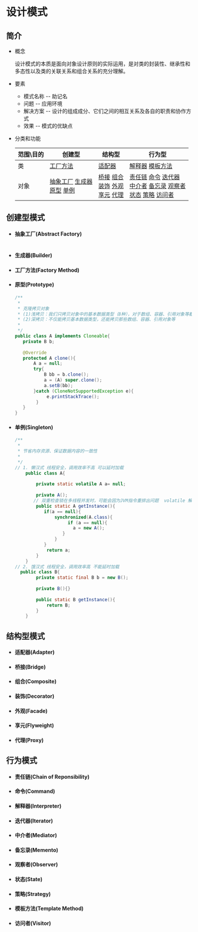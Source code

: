 # 设计模式

## 简介

- 概念

  设计模式的本质是面向对象设计原则的实际运用，是对类的封装性、继承性和多态性以及类的关联关系和组合关系的充分理解。

- 要素

  - 模式名称 -- 助记名
  - 问题 -- 应用环境
  - 解决方案 -- 设计的组成成分、它们之间的相互关系及各自的职责和协作方式
  - 效果 -- 模式的优缺点

- 分类和功能

  | 范围\目的 | 创建型                | 结构型 | 行为型 |
  | --------- | --------------------- | ------ | ------ |
  | 类   | [工厂方法](#工厂方法factory-method) | [适配器](#适配器adapter) |   [解释器](#解释器interpreter)   [模板方法](#模板方法template-method)  |
  | 对象 | [抽象工厂](#抽象工厂abstract-factory) 	 [生成器](#生成器builder)	<br>	[原型](#原型prototype)	 [单例](#单例singleton) | [桥接](#桥接bridge) [组合](#组合composite) <br> [装饰](#装饰decorator) [外观](#外观facade) <br> [享元](#享元flyweight)  [代理](#代理proxy) | [责任链](#责任链chain-of-reponsibility)	[命令](#命令command) [迭代器](#迭代器iterator) <br>  [中介者](#中介者mediator) 	[备忘录](#备忘录memento) 	[观察者](#观察者observer)	<br> 	[状态](#状态state)		[策略](#策略strategy)		[访问者](#访问者visitor) |

  

## 创建型模式

- #### 抽象工厂(Abstract Factory)

  ```java
  
  ```

  

- ####  生成器(Builder)

- ####  工厂方法(Factory Method)

- ####  原型(Prototype)

  ```java
  /**
   *
   * 克隆拷贝对象
   * (1)浅拷贝：我们只拷贝对象中的基本数据类型（8种），对于数组、容器、引用对象等都不会拷贝
   * (2)深拷贝：不仅能拷贝基本数据类型，还能拷贝那些数组、容器、引用对象等
   *
   */
  public class A implements Cloneable{
     private B b;
      
     @Override
     protected A clone(){
         A a = null;
         try{
             B bb = b.clone();
             a = (A) super.clone();
             a.setB(bb);
         }catch (CloneNotSupportedException e){
              e.printStackTrace();
          }
     }
  }
  ```

  

- ####  单例(Singleton)

  ```java
  /**
   *
   * 节省内存资源、保证数据内容的一致性
   *
   */
  // 1. 懒汉式 线程安全，调用效率不高 可以延时加载
      public class A{
          
          private static volatile A a= null;
          
          private A();
         // 双重检查锁在多线程并发时，可能会因为JVM指令重排出问题  volatile 解决此问题
          public static A getInstance(){
             if(a == null){
                 synchronized(A.class){
                      if (a == null){
  						a = new A();	
              		}
                 }
             }
              return a;
          }
      }
  // 2. 饿汉式 线程安全，调用效率高 不能延时加载
  	public class B{
          private static final B b = new B();
          
          private B(){}
          
          public static B getInstance(){
              return B;
          }
      }
  ```

  

## 结构型模式

- ####  适配器(Adapter)
- ####  桥接(Bridge)
- ####  组合(Composite)
- ####  装饰(Decorator)
- ####  外观(Facade)
- ####  享元(Flyweight)
- ####  代理(Proxy)

## 行为模式

- ####  责任链(Chain of Reponsibility)
- ####  命令(Command)
- ####  解释器(Interpreter)
- ####  迭代器(Iterator)
- ####  中介者(Mediator)
- ####  备忘录(Memento)
- #### 观察者(Observer)
- #### 状态(State)
- #### 策略(Strategy)
- #### 模板方法(Template Method)
- #### 访问者(Visitor)

[23种设计模式全面解析]: http://c.biancheng.net/design_pattern/

[Design patterns implemented in Java]: https://github.com/iluwatar/java-design-patterns

